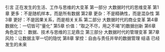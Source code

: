 引言 正在发生的生活、工作与思维的大变革
第一部分 大数据时代的思维变革
第1章 更多：不是随机样本，而是所有数据
第2章 更杂：不是精确性，而是混杂性
第3章 更好：不是因果关系，而是相关关系
第二部分 大数据时代的商业变革
第4章 数据化：一切皆可“量化”
第5章 价值：“取之不尽，用之不竭”的数据创新
第6章 角色定位： 数据、技术与思维的三足鼎立
第三部分 大数据时代的管理变革
第7章 风险：让数据主宰一切的隐忧
第8章 掌控：自由与责任并举的数据管理
结语 已经发生的未来